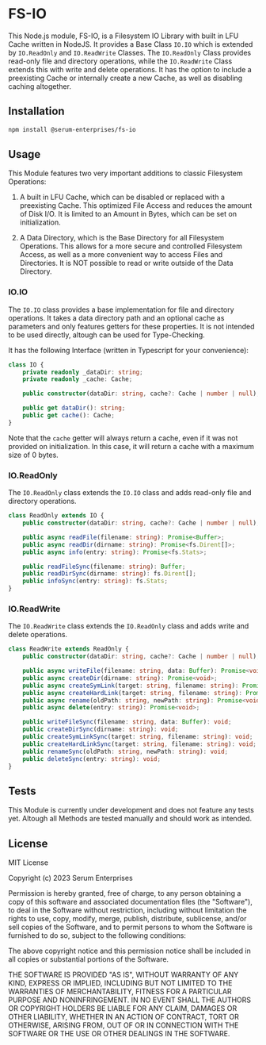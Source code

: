 # FS-IO

This Node.js module, FS-IO, is a Filesystem IO Library with built in LFU Cache written in NodeJS. It provides a Base Class `IO.IO` which is extended by `IO.ReadOnly` and `IO.ReadWrite` Classes. The `IO.ReadOnly` Class provides read-only file and directory operations, while the `IO.ReadWrite` Class extends this with write and delete operations. It has the option to include a preexisting Cache or internally create a new Cache, as well as disabling caching altogether.

## Installation

```bash
npm install @serum-enterprises/fs-io
```

## Usage

This Module features two very important additions to classic Filesystem Operations:

1. A built in LFU Cache, which can be disabled or replaced with a preexisting Cache. This optimized File Access and reduces the amount of Disk I/O. It is limited to an Amount in Bytes, which can be set on initialization.

2. A Data Directory, which is the Base Directory for all Filesystem Operations. This allows for a more secure and controlled Filesystem Access, as well as a more convenient way to access Files and Directories. It is NOT possible to read or write outside of the Data Directory.

### IO.IO

The `IO.IO` class provides a base implementation for file and directory operations. It takes a data directory path and an optional cache as parameters and only features getters for these properties. It is not intended to be used directly, altough can be used for Type-Checking.

It has the following Interface (written in Typescript for your convenience):

```typescript
class IO {
	private readonly _dataDir: string;
	private readonly _cache: Cache;

	public constructor(dataDir: string, cache?: Cache | number | null);

	public get dataDir(): string;
	public get cache(): Cache;
}
```

Note that the `cache` getter will always return a cache, even if it was not provided on initialization. In this case, it will return a cache with a maximum size of 0 bytes.

### IO.ReadOnly

The `IO.ReadOnly` class extends the `IO.IO` class and adds read-only file and directory operations.

```typescript
class ReadOnly extends IO {
	public constructor(dataDir: string, cache?: Cache | number | null);

	public async readFile(filename: string): Promise<Buffer>;
	public async readDir(dirname: string): Promise<fs.Dirent[]>;
	public async info(entry: string): Promise<fs.Stats>;

	public readFileSync(filename: string): Buffer;
	public readDirSync(dirname: string): fs.Dirent[];
	public infoSync(entry: string): fs.Stats;
}
```

### IO.ReadWrite

The `IO.ReadWrite` class extends the `IO.ReadOnly` class and adds write and delete operations.

```typescript
class ReadWrite extends ReadOnly {
	public constructor(dataDir: string, cache?: Cache | number | null);

	public async writeFile(filename: string, data: Buffer): Promise<void>;
	public async createDir(dirname: string): Promise<void>;
	public async createSymLink(target: string, filename: string): Promise<void>;
	public async createHardLink(target: string, filename: string): Promise<void>;
	public async rename(oldPath: string, newPath: string): Promise<void>;
	public async delete(entry: string): Promise<void>;

	public writeFileSync(filename: string, data: Buffer): void;
	public createDirSync(dirname: string): void;
	public createSymLinkSync(target: string, filename: string): void;
	public createHardLinkSync(target: string, filename: string): void;
	public renameSync(oldPath: string, newPath: string): void;
	public deleteSync(entry: string): void;
}
```

## Tests

This Module is currently under development and does not feature any tests yet. Altough all Methods are tested manually and should work as intended.

## License

MIT License

Copyright (c) 2023 Serum Enterprises

Permission is hereby granted, free of charge, to any person obtaining a copy of this software and associated documentation files (the "Software"), to deal in the Software without restriction, including without limitation the rights to use, copy, modify, merge, publish, distribute, sublicense, and/or sell copies of the Software, and to permit persons to whom the Software is furnished to do so, subject to the following conditions:

The above copyright notice and this permission notice shall be included in all copies or substantial portions of the Software.

THE SOFTWARE IS PROVIDED "AS IS", WITHOUT WARRANTY OF ANY KIND, EXPRESS OR IMPLIED, INCLUDING BUT NOT LIMITED TO THE WARRANTIES OF MERCHANTABILITY, FITNESS FOR A PARTICULAR PURPOSE AND NONINFRINGEMENT. IN NO EVENT SHALL THE AUTHORS OR COPYRIGHT HOLDERS BE LIABLE FOR ANY CLAIM, DAMAGES OR OTHER LIABILITY, WHETHER IN AN ACTION OF CONTRACT, TORT OR OTHERWISE, ARISING FROM, OUT OF OR IN CONNECTION WITH THE SOFTWARE OR THE USE OR OTHER DEALINGS IN THE SOFTWARE.